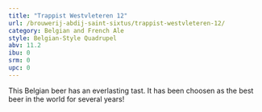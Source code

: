 ```yaml
---
title: "Trappist Westvleteren 12"
url: /brouwerij-abdij-saint-sixtus/trappist-westvleteren-12/
category: Belgian and French Ale
style: Belgian-Style Quadrupel
abv: 11.2
ibu: 0
srm: 0
upc: 0
---
```

This Belgian beer has an everlasting tast.  It has been choosen as the best beer in the world for several years!
